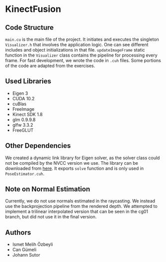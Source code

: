 ﻿# KinectFusion

## Code Structure
`main.cu` is the main file of the project. It initiates and executes the singleton `Visualizer.h` that involves the application logic. One can see different includes and object initializations in that file. `updateImageFrame` static function in the `Visualizer` class contains the pipeline for processing every frame. For fast development, we wrote the code in `.cuh` files. Some portions of the code are adapted from the exercises.

## Used Libraries
- Eigen 3 
- CUDA 10.2
- cuBlas
- FreeImage
- Kinect SDK 1.8
- glm 0.9.9.8
- glfw 3.3.2
- FreeGLUT

## Other Dependencies
We created a dynamic link library for Eigen solver, as the solver class could not be compiled by the NVCC version we use. The library can be downloaded from [here](https://drive.google.com/drive/folders/1NZOTIxDlY8AsV2r4TFKyiWV8bJXFaE4v?usp=sharing). It exports `solve` function and is only used in `PoseEstimator.cuh`.

## Note on Normal Estimation
Currently, we do not use normals estimated in the raycasting. We instead use the backprojection pipeline from the rendered depth. We attempted to implement a trilinear interpolated version that can be seen in the cg01 branch, but did not use it in the final version.

## Authors
- Ismet Melih Özbeyli
- Can Gümeli
- Johann Sutor
